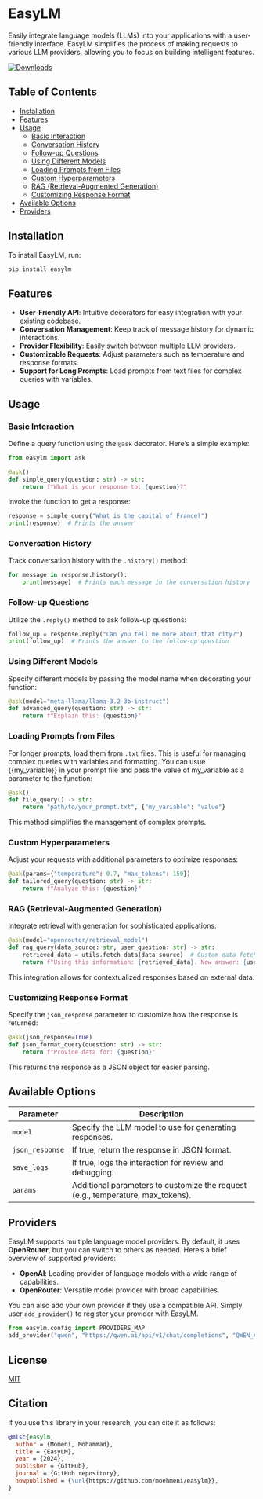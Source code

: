 # EasyLM
Easily integrate language models (LLMs) into your applications with a user-friendly interface. EasyLM simplifies the process of making requests to various LLM providers, allowing you to focus on building intelligent features.

[![Downloads](https://static.pepy.tech/badge/easylm/month)](https://pepy.tech/project/easylm)

## Table of Contents
- [Installation](#installation)
- [Features](#features)
- [Usage](#usage)
  - [Basic Interaction](#basic-interaction)
  - [Conversation History](#conversation-history)
  - [Follow-up Questions](#follow-up-questions)
  - [Using Different Models](#using-different-models)
  - [Loading Prompts from Files](#loading-prompts-from-files)
  - [Custom Hyperparameters](#custom-hyperparameters)
  - [RAG (Retrieval-Augmented Generation)](#rag-retrieval-augmented-generation)
  - [Customizing Response Format](#customizing-response-format)
- [Available Options](#available-options)
- [Providers](#providers)

## Installation
To install EasyLM, run:
```bash
pip install easylm
```

## Features
- **User-Friendly API**: Intuitive decorators for easy integration with your existing codebase.
- **Conversation Management**: Keep track of message history for dynamic interactions.
- **Provider Flexibility**: Easily switch between multiple LLM providers.
- **Customizable Requests**: Adjust parameters such as temperature and response formats.
- **Support for Long Prompts**: Load prompts from text files for complex queries with variables.

## Usage

### Basic Interaction
Define a query function using the `@ask` decorator. Here’s a simple example:
```python
from easylm import ask

@ask()
def simple_query(question: str) -> str:
    return f"What is your response to: {question}?"
```
Invoke the function to get a response:
```python
response = simple_query("What is the capital of France?")
print(response)  # Prints the answer
```

### Conversation History
Track conversation history with the `.history()` method:
```python
for message in response.history():
    print(message)  # Prints each message in the conversation history
```

### Follow-up Questions
Utilize the `.reply()` method to ask follow-up questions:
```python
follow_up = response.reply("Can you tell me more about that city?")
print(follow_up)  # Prints the answer to the follow-up question
```

### Using Different Models
Specify different models by passing the model name when decorating your function:
```python
@ask(model="meta-llama/llama-3.2-3b-instruct")
def advanced_query(question: str) -> str:
    return f"Explain this: {question}"
```

### Loading Prompts from Files
For longer prompts, load them from `.txt` files. This is useful for managing complex queries with variables and formatting. 
You can usue {{my_variable}} in your prompt file and pass the value of my_variable as a parameter to the function:
```python
@ask()
def file_query() -> str:
    return "path/to/your_prompt.txt", {"my_variable": "value"}
```
This method simplifies the management of complex prompts.

### Custom Hyperparameters
Adjust your requests with additional parameters to optimize responses:
```python
@ask(params={"temperature": 0.7, "max_tokens": 150})
def tailored_query(question: str) -> str:
    return f"Analyze this: {question}"
```

### RAG (Retrieval-Augmented Generation)
Integrate retrieval with generation for sophisticated applications:
```python
@ask(model="openrouter/retrieval_model")
def rag_query(data_source: str, user_question: str) -> str:
    retrieved_data = utils.fetch_data(data_source)  # Custom data fetching logic
    return f"Using this information: {retrieved_data}. Now answer: {user_question}"
```
This integration allows for contextualized responses based on external data.

### Customizing Response Format
Specify the `json_response` parameter to customize how the response is returned:
```python
@ask(json_response=True)
def json_format_query(question: str) -> str:
    return f"Provide data for: {question}"
```
This returns the response as a JSON object for easier parsing.

## Available Options
| Parameter          | Description                                                  |
|--------------------|--------------------------------------------------------------|
| `model`            | Specify the LLM model to use for generating responses.       |
| `json_response`    | If true, return the response in JSON format.                |
| `save_logs`        | If true, logs the interaction for review and debugging.     |
| `params`           | Additional parameters to customize the request (e.g., temperature, max_tokens). |

## Providers
EasyLM supports multiple language model providers. By default, it uses **OpenRouter**, but you can switch to others as needed. Here’s a brief overview of supported providers:

- **OpenAI**: Leading provider of language models with a wide range of capabilities.
- **OpenRouter**: Versatile model provider with broad capabilities.

You can also add your own provider if they use a compatible API. Simply user `add_provider()` to register your provider with EasyLM.
```python
from easylm.config import PROVIDERS_MAP
add_provider("qwen", "https://qwen.ai/api/v1/chat/completions", "QWEN_API_KEY")
```

## License
[MIT](https://github.com/moehmeni/easylm/blob/master/LICENSE)

## Citation
If you use this library in your research, you can cite it as follows:
```bibtex
@misc{easylm,
  author = {Momeni, Mohammad},
  title = {EasyLM},
  year = {2024},
  publisher = {GitHub},
  journal = {GitHub repository},
  howpublished = {\url{https://github.com/moehmeni/easylm}},
}
```
